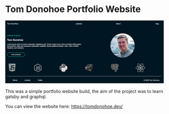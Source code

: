 # Tom Donohoe Portfolio Website

![project preview](tddev.png)

This was a simple portfolio website build, the aim of the project was to learn gatsby and graphql.

You can view the website here: https://tomdonohoe.dev/
